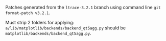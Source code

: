 Patches generated from the `ltrace-3.2.1` branch using command line `git format-patch v3.2.1`.

Must strip 2 folders for applying:  `a/lib/matplotlib/backends/backend_qt5agg.py` should be 
`matplotlib/backends/backend_qt5agg.py`. 